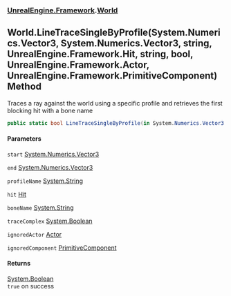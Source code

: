 ### [UnrealEngine.Framework](./UnrealEngine-Framework.md 'UnrealEngine.Framework').[World](./World.md 'UnrealEngine.Framework.World')
## World.LineTraceSingleByProfile(System.Numerics.Vector3, System.Numerics.Vector3, string, UnrealEngine.Framework.Hit, string, bool, UnrealEngine.Framework.Actor, UnrealEngine.Framework.PrimitiveComponent) Method
Traces a ray against the world using a specific profile and retrieves the first blocking hit with a bone name  
```csharp
public static bool LineTraceSingleByProfile(in System.Numerics.Vector3 start, in System.Numerics.Vector3 end, string profileName, ref UnrealEngine.Framework.Hit hit, ref string boneName, bool traceComplex=false, UnrealEngine.Framework.Actor ignoredActor=null, UnrealEngine.Framework.PrimitiveComponent ignoredComponent=null);
```
#### Parameters
<a name='UnrealEngine-Framework-World-LineTraceSingleByProfile(System-Numerics-Vector3_System-Numerics-Vector3_string_UnrealEngine-Framework-Hit_string_bool_UnrealEngine-Framework-Actor_UnrealEngine-Framework-PrimitiveComponent)-start'></a>
`start` [System.Numerics.Vector3](https://docs.microsoft.com/en-us/dotnet/api/System.Numerics.Vector3 'System.Numerics.Vector3')  
  
<a name='UnrealEngine-Framework-World-LineTraceSingleByProfile(System-Numerics-Vector3_System-Numerics-Vector3_string_UnrealEngine-Framework-Hit_string_bool_UnrealEngine-Framework-Actor_UnrealEngine-Framework-PrimitiveComponent)-end'></a>
`end` [System.Numerics.Vector3](https://docs.microsoft.com/en-us/dotnet/api/System.Numerics.Vector3 'System.Numerics.Vector3')  
  
<a name='UnrealEngine-Framework-World-LineTraceSingleByProfile(System-Numerics-Vector3_System-Numerics-Vector3_string_UnrealEngine-Framework-Hit_string_bool_UnrealEngine-Framework-Actor_UnrealEngine-Framework-PrimitiveComponent)-profileName'></a>
`profileName` [System.String](https://docs.microsoft.com/en-us/dotnet/api/System.String 'System.String')  
  
<a name='UnrealEngine-Framework-World-LineTraceSingleByProfile(System-Numerics-Vector3_System-Numerics-Vector3_string_UnrealEngine-Framework-Hit_string_bool_UnrealEngine-Framework-Actor_UnrealEngine-Framework-PrimitiveComponent)-hit'></a>
`hit` [Hit](./Hit.md 'UnrealEngine.Framework.Hit')  
  
<a name='UnrealEngine-Framework-World-LineTraceSingleByProfile(System-Numerics-Vector3_System-Numerics-Vector3_string_UnrealEngine-Framework-Hit_string_bool_UnrealEngine-Framework-Actor_UnrealEngine-Framework-PrimitiveComponent)-boneName'></a>
`boneName` [System.String](https://docs.microsoft.com/en-us/dotnet/api/System.String 'System.String')  
  
<a name='UnrealEngine-Framework-World-LineTraceSingleByProfile(System-Numerics-Vector3_System-Numerics-Vector3_string_UnrealEngine-Framework-Hit_string_bool_UnrealEngine-Framework-Actor_UnrealEngine-Framework-PrimitiveComponent)-traceComplex'></a>
`traceComplex` [System.Boolean](https://docs.microsoft.com/en-us/dotnet/api/System.Boolean 'System.Boolean')  
  
<a name='UnrealEngine-Framework-World-LineTraceSingleByProfile(System-Numerics-Vector3_System-Numerics-Vector3_string_UnrealEngine-Framework-Hit_string_bool_UnrealEngine-Framework-Actor_UnrealEngine-Framework-PrimitiveComponent)-ignoredActor'></a>
`ignoredActor` [Actor](./Actor.md 'UnrealEngine.Framework.Actor')  
  
<a name='UnrealEngine-Framework-World-LineTraceSingleByProfile(System-Numerics-Vector3_System-Numerics-Vector3_string_UnrealEngine-Framework-Hit_string_bool_UnrealEngine-Framework-Actor_UnrealEngine-Framework-PrimitiveComponent)-ignoredComponent'></a>
`ignoredComponent` [PrimitiveComponent](./PrimitiveComponent.md 'UnrealEngine.Framework.PrimitiveComponent')  
  
#### Returns
[System.Boolean](https://docs.microsoft.com/en-us/dotnet/api/System.Boolean 'System.Boolean')  
`true` on success  
